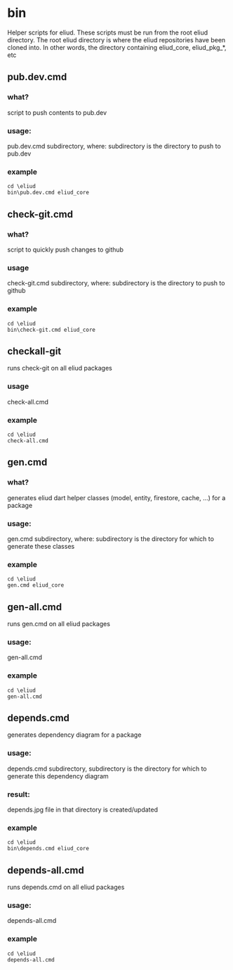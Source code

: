 # bin

Helper scripts for eliud. These scripts must be run from the root eliud directory. The root eliud directory
is where the eliud repositories have been cloned into. In other words, the directory containing eliud_core, eliud_pkg_*, etc

## pub.dev.cmd

### what?
script to push contents to pub.dev

### usage: 
pub.dev.cmd subdirectory, where: subdirectory is the directory to push to pub.dev

### example
```
cd \eliud
bin\pub.dev.cmd eliud_core
```

## check-git.cmd

### what?
script to quickly push changes to github

### usage
check-git.cmd subdirectory, where: subdirectory is the directory to push to github

### example
```
cd \eliud
bin\check-git.cmd eliud_core
```

## checkall-git
runs check-git on all eliud packages

### usage
check-all.cmd

### example
```
cd \eliud
check-all.cmd
```

## gen.cmd
### what?
generates eliud dart helper classes (model, entity, firestore, cache, ...) for a package

### usage: 
gen.cmd subdirectory, where: subdirectory is the directory for which to generate these classes

### example
```
cd \eliud
gen.cmd eliud_core
```

## gen-all.cmd
runs gen.cmd on all eliud packages

### usage: 
gen-all.cmd

### example
```
cd \eliud
gen-all.cmd
```

## depends.cmd
generates dependency diagram for a package

### usage: 
depends.cmd subdirectory, subdirectory is the directory for which to generate this dependency diagram

### result: 
depends.jpg file in that directory is created/updated

### example
```
cd \eliud
bin\depends.cmd eliud_core
```

## depends-all.cmd
runs depends.cmd on all eliud packages

### usage: 
depends-all.cmd

### example
```
cd \eliud
depends-all.cmd
```
